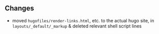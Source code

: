
## Changes
- moved `hugofiles/render-links.html`, etc. to the actual hugo site, in `layouts/_default/_markup` & deleted relevant shell script lines